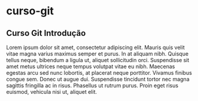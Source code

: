 # curso-git
## Curso Git Introdução

Lorem ipsum dolor sit amet, consectetur adipiscing elit. Mauris quis velit vitae magna varius maximus semper et purus. In at aliquam nibh. Quisque tellus neque, bibendum a ligula ut, aliquet sollicitudin orci. Suspendisse sit amet metus ultrices neque tempus volutpat vitae eu nibh. Maecenas egestas arcu sed nunc lobortis, at placerat neque porttitor. Vivamus finibus congue sem. Donec ut augue dui. Suspendisse tincidunt tortor nec magna sagittis fringilla ac in risus. Phasellus ut rutrum purus. Proin eget risus euismod, vehicula nisi ut, aliquet elit.
